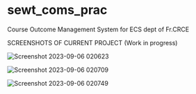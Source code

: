 # sewt_coms_prac
Course Outcome Management System for ECS dept of Fr.CRCE 

SCREENSHOTS OF CURRENT PROJECT (Work in progress)

![Screenshot 2023-09-06 020623](https://github.com/sahaycodes/sewt_coms_prac/assets/99585576/2b476624-8933-409d-9ee4-d7e2e061947d)

![Screenshot 2023-09-06 020709](https://github.com/sahaycodes/sewt_coms_prac/assets/99585576/3f9056cc-de49-4f35-8164-3545794805f9)




![Screenshot 2023-09-06 020749](https://github.com/sahaycodes/sewt_coms_prac/assets/99585576/9da31f1c-1e48-4b2c-aecf-7d9e7cea20c2)


